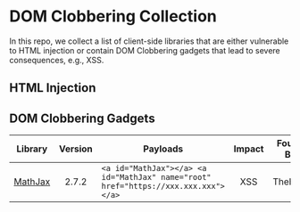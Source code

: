 # DOM Clobbering Collection

In this repo, we collect a list of client-side libraries that are either vulnerable to HTML injection or contain DOM Clobbering gadgets that lead to severe consequences, e.g., XSS.

## HTML Injection

## DOM Clobbering Gadgets

| Library | Version | Payloads | Impact | Found By |
|:-------:|:-------:|----------|:------:|:--------:|
| [MathJax](https://github.com/jackfromeast/dom-clobbering-collection/blob/main/domc-gadgets/mathjax.md) | 2.7.2 | ```<a id="MathJax"></a> <a id="MathJax" name="root" href="https://xxx.xxx.xxx"></a>``` | XSS | TheHulk |
